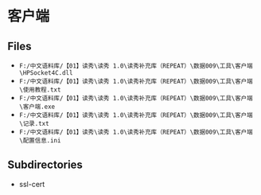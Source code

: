 # 客户端

## Files

- `F:/中文语料库/【01】读秀\读秀 1.0\读秀补充库（REPEAT）\数据009\工具\客户端\HPSocket4C.dll`
- `F:/中文语料库/【01】读秀\读秀 1.0\读秀补充库（REPEAT）\数据009\工具\客户端\使用教程.txt`
- `F:/中文语料库/【01】读秀\读秀 1.0\读秀补充库（REPEAT）\数据009\工具\客户端\客户端.exe`
- `F:/中文语料库/【01】读秀\读秀 1.0\读秀补充库（REPEAT）\数据009\工具\客户端\记录.txt`
- `F:/中文语料库/【01】读秀\读秀 1.0\读秀补充库（REPEAT）\数据009\工具\客户端\配置信息.ini`

## Subdirectories

- ssl-cert
